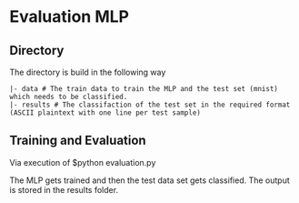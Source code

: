 # Evaluation MLP

## Directory

The directory is build in the following way

    |- data # The train data to train the MLP and the test set (mnist) which needs to be classified.
    |- results # The classifaction of the test set in the required format (ASCII plaintext with one line per test sample)

## Training and Evaluation

Via execution of
   $python evaluation.py

The MLP gets trained and then the test data set gets classified. The output is stored in the results folder.
